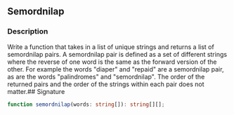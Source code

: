 ## Semordnilap

### Description

Write a function that takes in a list of unique strings and returns a list of semordnilap pairs.
A semordnilap pair is defined as a set of different strings where the reverse of one word is the same as the forward version of the other. For example the words "diaper" and "repaid" are a semordnilap pair, as are the words "palindromes" and "semordnilap".
The order of the returned pairs and the order of the strings within each pair does not matter.## Signature

```typescript
function semordnilap(words: string[]): string[][];
```

